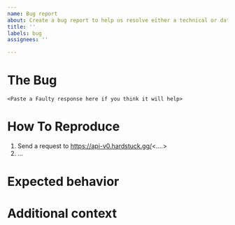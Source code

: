 ```yaml
---
name: Bug report
about: Create a bug report to help us resolve either a technical or data Issue
title: ''
labels: bug
assignees: ''

---
```


# The Bug
<A clear and concise description of what is going wrong.>

```
<Paste a Faulty response here if you think it will help>
```

# How To Reproduce
1. Send a request to https://api-v0.hardstuck.gg/<....>
2. ...


# Expected behavior
<A clear and concise description of what you expected to happen.>


# Additional context
<Add any other context about the problem here.>
